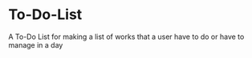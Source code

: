 # To-Do-List
A To-Do List for making a list of works that a user have to do or have to manage in a day
